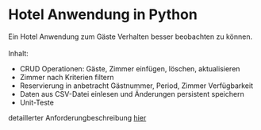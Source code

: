 # Hotel Anwendung in Python
Ein Hotel Anwendung zum Gäste Verhalten besser beobachten zu können. <br/><br/>
Inhalt:  
* CRUD Operationen: Gäste, Zimmer einfügen, löschen, aktualisieren
* Zimmer nach Kriterien filtern
* Reservierung in anbetracht Gästnummer, Period, Zimmer Verfügbarkeit
* Daten aus CSV-Datei einlesen und Änderungen persistent speichern
* Unit-Teste


detaillerter Anforderungbeschreibung [hier](https://docs.google.com/document/d/e/2PACX-1vREEYNzxLBdLkqbMtgxFbqJpJk8-EMeX-09oDjqhtuFsn4oybk73arboxMM1s-35AvvFL2jYEoJvjAM/pub)
